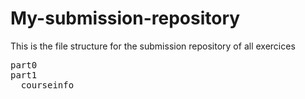 # My-submission-repository

This is the file structure for the submission repository of all exercices

<pre>
part0
part1
  courseinfo
 
</pre>
